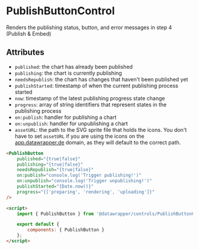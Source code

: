 # PublishButtonControl

Renders the publishing status, button, and error messages in step 4 (Publish & Embed)

## Attributes

-   `published`: the chart has already been published
-   `publishing`: the chart is currently publishing
-   `needsRepublish`: the chart has changes that haven't been published yet
-   `publishStarted`: timestamp of when the current publishing process started
-   `now`: timestamp of the latest publishing progress state change
-   `progress`: array of string identifiers that represent states in the publishing process
-   `on:publish`: handler for publishing a chart
-   `on:unpublish`: handler for unpublishing a chart
-   `assetURL`: the path to the SVG sprite file that holds the icons. You don't have to set `assetURL` if you are using the icons on the [app.datawrapper.de](https://app.datawrapper.de) domain, as they will default to the correct path.

```html
<PublishButton
    published="{true|false}"
    publishing="{true|false}"
    needsRepublish="{true|false}"
    on:publish="console.log('Trigger publishing!')"
    on:unpublish="console.log('Trigger unpublishing!')"
    publishStarted="{Date.now()}"
    progress="{['preparing', 'rendering', 'uploading']}"
/>

<script>
    import { PublishButton } from '@datawrapper/controls/PublishButtonControl.html';

    export default {
        components: { PublishButton }
    };
</script>
```
